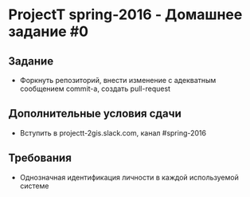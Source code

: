 # ProjectT spring-2016 - Домашнее задание #0
## Задание
- Форкнуть репозиторий, внести изменение с адекватным сообщением commit-а, создать pull-request

## Дополнительные условия сдачи
- Вступить в projectt-2gis.slack.com, канал #spring-2016

## Требования
- Однозначная идентификация личности в каждой используемой системе
